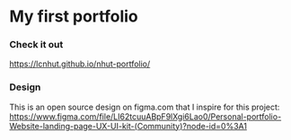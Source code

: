 # My first portfolio

### Check it out
https://lcnhut.github.io/nhut-portfolio/

### Design
This is an open source design on figma.com that I inspire for this project:
<br>
https://www.figma.com/file/LI62tcuuABpF9lXgi6Lao0/Personal-portfolio-Website-landing-page-UX-UI-kit-(Community)?node-id=0%3A1
